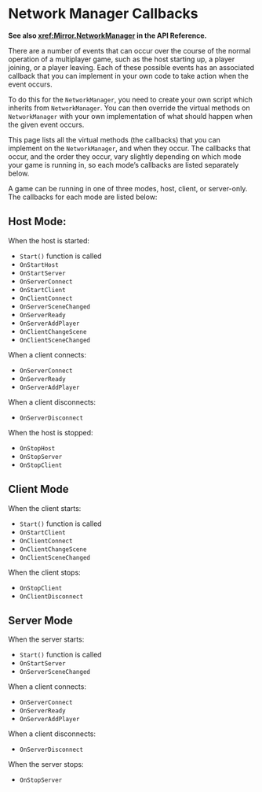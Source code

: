 # Network Manager Callbacks

**See also <xref:Mirror.NetworkManager> in the API Reference.**

There are a number of events that can occur over the course of the normal operation of a multiplayer game, such as the host starting up, a player joining, or a player leaving. Each of these possible events has an associated callback that you can implement in your own code to take action when the event occurs.

To do this for the `NetworkManager`, you need to create your own script which inherits from `NetworkManager`. You can then override the virtual methods on `NetworkManager` with your own implementation of what should happen when the given event occurs.

This page lists all the virtual methods (the callbacks) that you can implement on the `NetworkManager`, and when they occur. The callbacks that occur, and the order they occur, vary slightly depending on which mode your game is running in, so each mode’s callbacks are listed separately below.

A game can be running in one of three modes, host, client, or server-only. The callbacks for each mode are listed below:

## Host Mode:

When the host is started:
-   `Start()` function is called
-   `OnStartHost`
-   `OnStartServer`
-   `OnServerConnect`
-   `OnStartClient`
-   `OnClientConnect`
-   `OnServerSceneChanged`
-   `OnServerReady`
-   `OnServerAddPlayer`
-   `OnClientChangeScene`
-   `OnClientSceneChanged`

When a client connects:
-   `OnServerConnect`
-   `OnServerReady`
-   `OnServerAddPlayer`

When a client disconnects:
-   `OnServerDisconnect`

When the host is stopped:
-   `OnStopHost`
-   `OnStopServer`
-   `OnStopClient`

## Client Mode

When the client starts:
-   `Start()` function is called
-   `OnStartClient`
-   `OnClientConnect`
-   `OnClientChangeScene`
-   `OnClientSceneChanged`

When the client stops:
-   `OnStopClient`
-   `OnClientDisconnect`

## Server Mode

When the server starts:
-   `Start()` function is called
-   `OnStartServer`
-   `OnServerSceneChanged`

When a client connects:
-   `OnServerConnect`
-   `OnServerReady`
-   `OnServerAddPlayer`

When a client disconnects:
-   `OnServerDisconnect`

When the server stops:
-   `OnStopServer`
